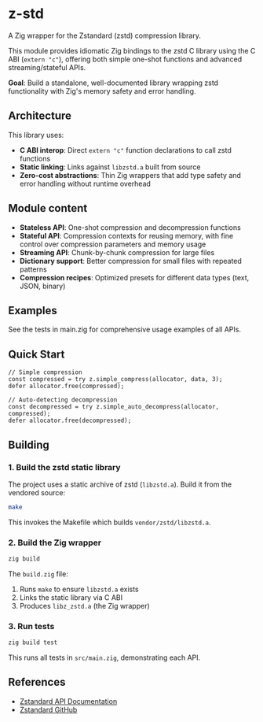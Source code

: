 # z-std

A Zig wrapper for the Zstandard (zstd) compression library.

This module provides idiomatic Zig bindings to the zstd C library using the C ABI (`extern "c"`), offering both simple one-shot functions and advanced streaming/stateful APIs.

**Goal**: Build a standalone, well-documented library wrapping zstd functionality with Zig's memory safety and error handling.

## Architecture

This library uses:

- **C ABI interop**: Direct `extern "c"` function declarations to call zstd functions
- **Static linking**: Links against `libzstd.a` built from source
- **Zero-cost abstractions**: Thin Zig wrappers that add type safety and error handling without runtime overhead

## Module content

- **Stateless API**: One-shot compression and decompression functions
- **Stateful API**: Compression contexts for reusing memory, with fine control over compression parameters and memory usage
- **Streaming API**: Chunk-by-chunk compression for large files
- **Dictionary support**: Better compression for small files with repeated patterns
- **Compression recipes**: Optimized presets for different data types (text, JSON, binary)

## Examples

See the tests in main.zig for comprehensive usage examples of all APIs.

## Quick Start

```zig
// Simple compression
const compressed = try z.simple_compress(allocator, data, 3);
defer allocator.free(compressed);

// Auto-detecting decompression
const decompressed = try z.simple_auto_decompress(allocator, compressed);
defer allocator.free(decompressed);
```

## Building

### 1. Build the zstd static library

The project uses a static archive of zstd (`libzstd.a`). Build it from the vendored source:

```sh
make
```

This invokes the Makefile which builds `vendor/zstd/libzstd.a`.

### 2. Build the Zig wrapper

```sh
zig build
```

The `build.zig` file:

1. Runs `make` to ensure `libzstd.a` exists
2. Links the static library via C ABI
3. Produces `libz_zstd.a` (the Zig wrapper)

### 3. Run tests

```sh
zig build test
```

This runs all tests in `src/main.zig`, demonstrating each API.

## References

- [Zstandard API Documentation](https://facebook.github.io/zstd/doc/api_manual_latest.html)
- [Zstandard GitHub](https://github.com/facebook/zstd)
